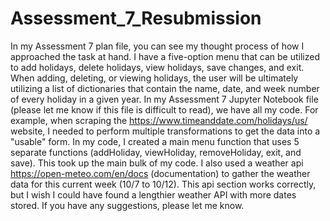 # Assessment_7_Resubmission
In my Assessment 7 plan file, you can see my thought process of how I approached the task at hand. I have a five-option menu that can be utilized to add holidays, delete holidays, view holidays, save changes, and exit. When adding, deleting, or viewing holidays, the user will be ultimately utilizing a list of dictionaries that contain the name, date, and week number of every holiday in a given year. In my Assessment 7 Jupyter Notebook file (please let me know if this file is difficult to read), we have all my code. For example, when scraping the https://www.timeanddate.com/holidays/us/ website, I needed to perform multiple transformations to get the data into a "usable" form. In my code, I created a main menu function that uses 5 separate functions (addHoliday, viewHoliday, removeHoliday, exit, and save). This took up the main bulk of my code. I also used a weather api https://open-meteo.com/en/docs (documentation) to gather the weather data for this current week (10/7 to 10/12). This api section works correctly, but I wish I could have found a lengthier weather API with more dates stored. If you have any suggestions, please let me know. 
